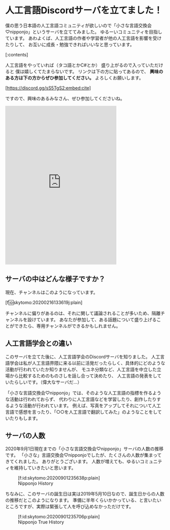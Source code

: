 # 人工言語Discordサーバを立てました！

僕の思う日本語の人工言語コミュニティが欲しいので「小さな言語交換会♡nipponjo」というサーバを立ててみました。
ゆるーいコミュニティを目指しています。
あわよくば、人工言語の作者や学習者が他の人工言語を影響を受けたりして、
お互いに成長・勉強できればいいなと思っています。

[:contents]

人工言語をやっていれば（タコ語とかC#とか）
盛り上がるので入っていただけると
僕は嬉しくてたまらないです。
リンクは下の方に貼ってあるので、
**興味のある方は下の方からぜひ参加してください。**
よろしくお願いします。

[https://discord.gg/sS5TgS2:embed:cite]

ですので、興味のあるみなさん、ぜひ参加してくださいね。

<iframe src="https://discordapp.com/widget?id=554142256513286154&theme=dark" width="350" height="500" allowtransparency="true" frameborder="0"></iframe>

## サーバの中はどんな様子ですか？

現在、チャンネルはこのようになっています。

[f:id:skytomo:20200216133619j:plain]

チャンネルに偏りがあるのは、それに関して議論されることが多いため、隔離チャンネルを設けています。
あなたが参加して、ある話題について盛り上げることができたら、専用チャンネルができるかもしれません。

## 人工言語学会との違い

このサーバを立てた後に、人工言語学会のDiscordサーバを知りました。
人工言語学会は私が人工言語界隈に来る以前に活発だったらしく、具体的にどのような活動が行われていたか知りませんが、
モユネ分類など、人工言語を中立した立場から比較するためのものさしを話し合って決めたり、
人工言語の発表をしていたらしいです。（偉大なサーバだ…）

「小さな言語交換会♡nipponjo」では、そのような人工言語の指標を作るような活動は行われておらず、
代わりに人工言語などを学習したり、創作したりするような活動が行われています。
例えば、写真をアップしてそれについて人工言語で感想を言ったり、「○○を人工言語で翻訳してみた」のようなことをしていたりもします。

## サーバの人数

2020年9月1日現在までの「小さな言語交換会♡nipponjo」サーバの人数の推移です。
「小さな」言語交換会♡nipponjoでしたが、たくさんの人数が集まってきてくれました。
ありがとうございます。
人数が増えても、ゆるいコミュニティを維持していきたいと思います。

<figure class="figure-image figure-image-fotolife" title="Nipponjo History">[f:id:skytomo:20200901235638p:plain]<figcaption>Nipponjo History</figcaption></figure>

ちなみに、このサーバの誕生日は実は2019年5月10日なので、誕生日からの人数の推移だとこのようになります。
準備に半年くらいかかっている、と言いたいところですが、実際は緊張して人を呼び込めなかっただけです。

<figure class="figure-image figure-image-fotolife" title="Nipponjo True History">[f:id:skytomo:20200901235706p:plain]<figcaption>Nipponjo True History</figcaption></figure>
